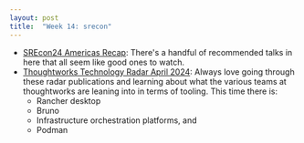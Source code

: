 ```yaml
---
layout: post
title:  "Week 14: srecon"
---
```


* [SREcon24 Americas Recap](https://willgallego.com/2024/03/24/srecon24-americas-recap/): There's a handful of recommended talks in here that all seem like good ones to watch.
* [Thoughtworks Technology Radar April 2024](https://www.thoughtworks.com/radar): Always love going through these radar publications and learning about what the various teams at thoughtworks are leaning into in terms of tooling. This time there is:
  * Rancher desktop
  * Bruno
  * Infrastructure orchestration platforms, and
  * Podman
